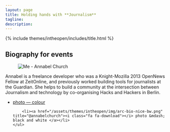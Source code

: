 ```yaml
---
layout: page
title: Holding hands with **Journalism**
tagline:
description:
---
```


{% include themes/intheopen/includes/title.html %}


<h2> Biography for events </h2>

<section class="bio">

<figure class="pullout">
    <img alt="Me - Annabel Church" src="/assets/themes/intheopen/img/arc-bio-nice.png" />
</figure>

<p>Annabel is a freelance developer who was a Knight-Mozilla 2013 OpenNews Fellow at ZeitOnline, and previously worked building tools for journalists at the Guardian. She helps to build a community at the intersection between Journalism and technology by co-organising Hacks and Hackers in Berlin.</p>

<p>
    <ul>
        <li><a href="/assets/themes/intheopen/img/arc-bio-nice.png" title="@annabelchurch"><i class="fa fa-download"></i> photo &mdash; colour </a></li>

        <li><a href="/assets/themes/intheopen/img/arc-bio-nice-bw.png" title="@annabelchurch"><i class="fa fa-download"></i> photo &mdash; black and white </a></li>
    </ul>
</p>
</section>